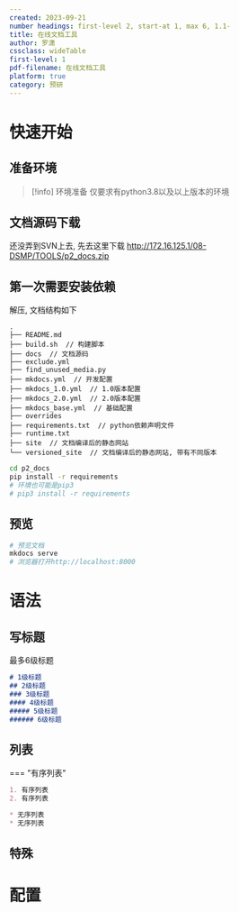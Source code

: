 ```yaml
---
created: 2023-09-21
number headings: first-level 2, start-at 1, max 6, 1.1-
title: 在线文档工具
author: 罗潇
cssclass: wideTable
first-level: 1
pdf-filename: 在线文档工具
platform: true
category: 预研
---
```


# 快速开始

## 准备环境

> [!info] 环境准备
> 仅要求有python3.8以及以上版本的环境

## 文档源码下载

还没弄到SVN上去, 先去这里下载 http://172.16.125.1/08-DSMP/TOOLS/p2_docs.zip

## 第一次需要安装依赖

解压, 文档结构如下
```
.
├── README.md
├── build.sh  // 构建脚本
├── docs  // 文档源码
├── exclude.yml
├── find_unused_media.py
├── mkdocs.yml  // 开发配置
├── mkdocs_1.0.yml  // 1.0版本配置
├── mkdocs_2.0.yml  // 2.0版本配置
├── mkdocs_base.yml  // 基础配置
├── overrides
├── requirements.txt  // python依赖声明文件
├── runtime.txt
├── site  // 文档编译后的静态网站
└── versioned_site  // 文档编译后的静态网站, 带有不同版本
```

```bash
cd p2_docs
pip install -r requirements
# 环境也可能是pip3
# pip3 install -r requirements
```

## 预览

```bash
# 预览文档
mkdocs serve
# 浏览器打开http://localhost:8000
```

# 语法

## 写标题

最多6级标题

```md
# 1级标题
## 2级标题
### 3级标题
#### 4级标题
##### 5级标题
###### 6级标题
```

## 列表

=== "有序列表"


```md
1. 有序列表
2. 有序列表
```

```md
* 无序列表
* 无序列表
```

## 特殊

# 配置
